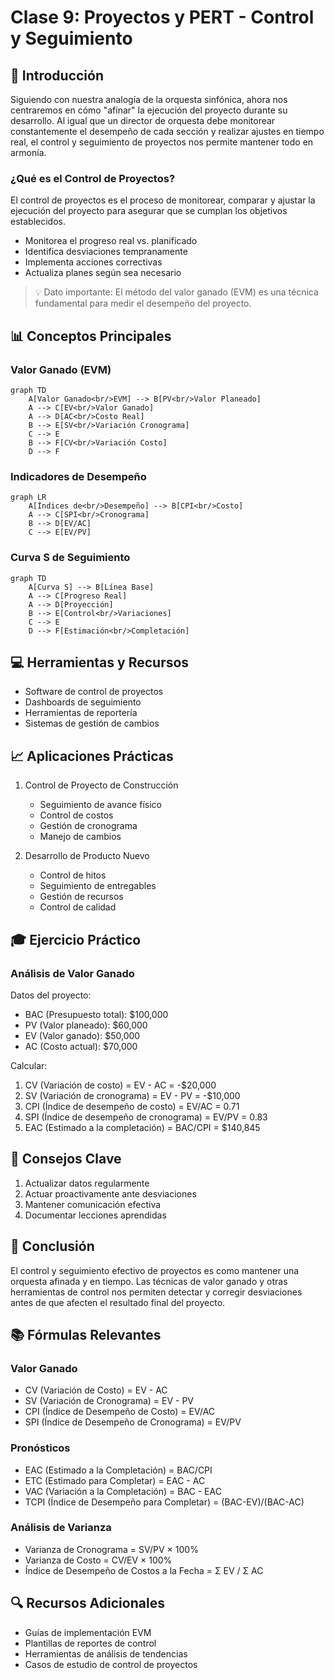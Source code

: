 # Clase 9: Proyectos y PERT - Control y Seguimiento

## 🎯 Introducción

Siguiendo con nuestra analogía de la orquesta sinfónica, ahora nos centraremos en cómo "afinar" la ejecución del proyecto durante su desarrollo. Al igual que un director de orquesta debe monitorear constantemente el desempeño de cada sección y realizar ajustes en tiempo real, el control y seguimiento de proyectos nos permite mantener todo en armonía.

### ¿Qué es el Control de Proyectos?

El control de proyectos es el proceso de monitorear, comparar y ajustar la ejecución del proyecto para asegurar que se cumplan los objetivos establecidos.

- Monitorea el progreso real vs. planificado
- Identifica desviaciones tempranamente
- Implementa acciones correctivas
- Actualiza planes según sea necesario

> 💡 Dato importante: El método del valor ganado (EVM) es una técnica fundamental para medir el desempeño del proyecto.

## 📊 Conceptos Principales

### Valor Ganado (EVM)

```mermaid
graph TD
    A[Valor Ganado<br/>EVM] --> B[PV<br/>Valor Planeado]
    A --> C[EV<br/>Valor Ganado]
    A --> D[AC<br/>Costo Real]
    B --> E[SV<br/>Variación Cronograma]
    C --> E
    B --> F[CV<br/>Variación Costo]
    D --> F
```

### Indicadores de Desempeño

```mermaid
graph LR
    A[Índices de<br/>Desempeño] --> B[CPI<br/>Costo]
    A --> C[SPI<br/>Cronograma]
    B --> D[EV/AC]
    C --> E[EV/PV]
```

### Curva S de Seguimiento

```mermaid
graph TD
    A[Curva S] --> B[Línea Base]
    A --> C[Progreso Real]
    A --> D[Proyección]
    B --> E[Control<br/>Variaciones]
    C --> E
    D --> F[Estimación<br/>Completación]
```

## 💻 Herramientas y Recursos

- Software de control de proyectos
- Dashboards de seguimiento
- Herramientas de reportería
- Sistemas de gestión de cambios

## 📈 Aplicaciones Prácticas

1. Control de Proyecto de Construcción

   - Seguimiento de avance físico
   - Control de costos
   - Gestión de cronograma
   - Manejo de cambios

2. Desarrollo de Producto Nuevo
   - Control de hitos
   - Seguimiento de entregables
   - Gestión de recursos
   - Control de calidad

## 🎓 Ejercicio Práctico

### Análisis de Valor Ganado

Datos del proyecto:

- BAC (Presupuesto total): $100,000
- PV (Valor planeado): $60,000
- EV (Valor ganado): $50,000
- AC (Costo actual): $70,000

Calcular:

1. CV (Variación de costo) = EV - AC = -$20,000
2. SV (Variación de cronograma) = EV - PV = -$10,000
3. CPI (Índice de desempeño de costo) = EV/AC = 0.71
4. SPI (Índice de desempeño de cronograma) = EV/PV = 0.83
5. EAC (Estimado a la completación) = BAC/CPI = $140,845

## 🔑 Consejos Clave

1. Actualizar datos regularmente
2. Actuar proactivamente ante desviaciones
3. Mantener comunicación efectiva
4. Documentar lecciones aprendidas

## 📝 Conclusión

El control y seguimiento efectivo de proyectos es como mantener una orquesta afinada y en tiempo. Las técnicas de valor ganado y otras herramientas de control nos permiten detectar y corregir desviaciones antes de que afecten el resultado final del proyecto.

## 📚 Fórmulas Relevantes

### Valor Ganado

- CV (Variación de Costo) = EV - AC
- SV (Variación de Cronograma) = EV - PV
- CPI (Índice de Desempeño de Costo) = EV/AC
- SPI (Índice de Desempeño de Cronograma) = EV/PV

### Pronósticos

- EAC (Estimado a la Completación) = BAC/CPI
- ETC (Estimado para Completar) = EAC - AC
- VAC (Variación a la Completación) = BAC - EAC
- TCPI (Índice de Desempeño para Completar) = (BAC-EV)/(BAC-AC)

### Análisis de Varianza

- Varianza de Cronograma = SV/PV × 100%
- Varianza de Costo = CV/EV × 100%
- Índice de Desempeño de Costos a la Fecha = Σ EV / Σ AC

## 🔍 Recursos Adicionales

- Guías de implementación EVM
- Plantillas de reportes de control
- Herramientas de análisis de tendencias
- Casos de estudio de control de proyectos
